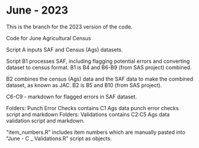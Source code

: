 # June - 2023

This is the branch for the 2023 version of the code.

Code for June Agricultural Census

Script A inputs SAF and Census (Ags) datasets.

Script B1 processes SAF, including flagging potential errors and converting dataset to census format. B1 is B4 and B6-B9 (from SAS project) combined.

B2 combines the census (Ags) data and the SAF data to make the combined dataset, as known as JAC. B2 is B5 and B10 (from SAS project).

C6-C9 - markdown for flagged errors in SAF dataset.

Folders: Punch Error Checks contains C1 Ags data punch error checks script and markdown
Folders: Validations contains C2:C5 Ags data validation script and markdown. 

"item_numbers.R" includes item numbers which are manually pasted into "June - C _ Validations.R" script as objects.
